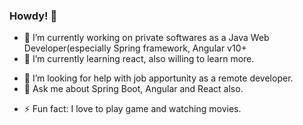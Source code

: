 ### Howdy! 👋

<!-- **aung-than-soe/aung-than-soe** is a ✨ _special_ ✨ repository because its `README.md` (this file) appears on your GitHub profile.
 -->
<!-- Here are some ideas to get you started:
 -->
- 🔭 I’m currently working on private softwares as a Java Web Developer(especially Spring framework, Angular v10+
- 🌱 I’m currently learning react, also willing to learn more.
<!-- - 👯 I’m looking to collaborate on ... -->
- 🤔 I’m looking for help with job apportunity as a remote developer.
- 💬 Ask me about Spring Boot, Angular and React also.
<!-- - 📫 How to reach me: ... -->
<!-- - 😄 Pronouns: ... -->
- ⚡ Fun fact: I love to play game and watching movies.

